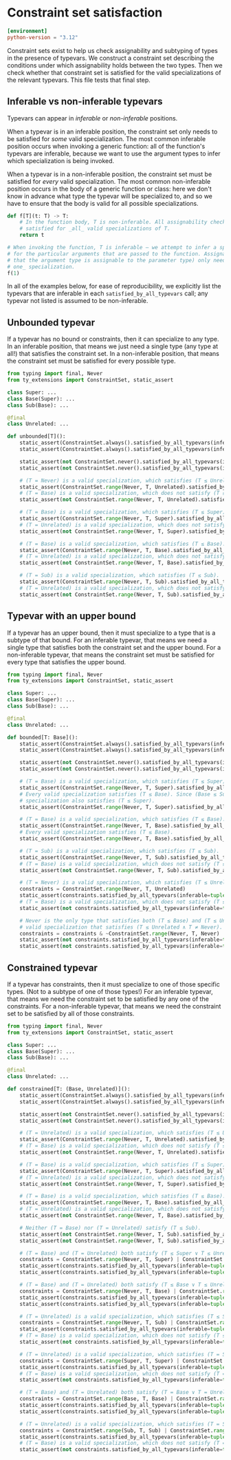 # Constraint set satisfaction

```toml
[environment]
python-version = "3.12"
```

Constraint sets exist to help us check assignability and subtyping of types in the presence of
typevars. We construct a constraint set describing the conditions under which assignability holds
between the two types. Then we check whether that constraint set is satisfied for the valid
specializations of the relevant typevars. This file tests that final step.

## Inferable vs non-inferable typevars

Typevars can appear in _inferable_ or _non-inferable_ positions.

When a typevar is in an inferable position, the constraint set only needs to be satisfied for _some_
valid specialization. The most common inferable position occurs when invoking a generic function:
all of the function's typevars are inferable, because we want to use the argument types to infer
which specialization is being invoked.

When a typevar is in a non-inferable position, the constraint set must be satisfied for _every_
valid specialization. The most common non-inferable position occurs in the body of a generic
function or class: here we don't know in advance what type the typevar will be specialized to, and
so we have to ensure that the body is valid for all possible specializations.

```py
def f[T](t: T) -> T:
    # In the function body, T is non-inferable. All assignability checks involving T must be
    # satisfied for _all_ valid specializations of T.
    return t

# When invoking the function, T is inferable — we attempt to infer a specialization that is valid
# for the particular arguments that are passed to the function. Assignability checks (in particular,
# that the argument type is assignable to the parameter type) only need to succeed for _at least
# one_ specialization.
f(1)
```

In all of the examples below, for ease of reproducibility, we explicitly list the typevars that are
inferable in each `satisfied_by_all_typevars` call; any typevar not listed is assumed to be
non-inferable.

## Unbounded typevar

If a typevar has no bound or constraints, then it can specialize to any type. In an inferable
position, that means we just need a single type (any type at all!) that satisfies the constraint
set. In a non-inferable position, that means the constraint set must be satisfied for every possible
type.

```py
from typing import final, Never
from ty_extensions import ConstraintSet, static_assert

class Super: ...
class Base(Super): ...
class Sub(Base): ...

@final
class Unrelated: ...

def unbounded[T]():
    static_assert(ConstraintSet.always().satisfied_by_all_typevars(inferable=tuple[T]))
    static_assert(ConstraintSet.always().satisfied_by_all_typevars(inferable=tuple[()]))

    static_assert(not ConstraintSet.never().satisfied_by_all_typevars(inferable=tuple[T]))
    static_assert(not ConstraintSet.never().satisfied_by_all_typevars(inferable=tuple[()]))

    # (T = Never) is a valid specialization, which satisfies (T ≤ Unrelated).
    static_assert(ConstraintSet.range(Never, T, Unrelated).satisfied_by_all_typevars(inferable=tuple[T]))
    # (T = Base) is a valid specialization, which does not satisfy (T ≤ Unrelated).
    static_assert(not ConstraintSet.range(Never, T, Unrelated).satisfied_by_all_typevars(inferable=tuple[()]))

    # (T = Base) is a valid specialization, which satisfies (T ≤ Super).
    static_assert(ConstraintSet.range(Never, T, Super).satisfied_by_all_typevars(inferable=tuple[T]))
    # (T = Unrelated) is a valid specialization, which does not satisfy (T ≤ Super).
    static_assert(not ConstraintSet.range(Never, T, Super).satisfied_by_all_typevars(inferable=tuple[()]))

    # (T = Base) is a valid specialization, which satisfies (T ≤ Base).
    static_assert(ConstraintSet.range(Never, T, Base).satisfied_by_all_typevars(inferable=tuple[T]))
    # (T = Unrelated) is a valid specialization, which does not satisfy (T ≤ Base).
    static_assert(not ConstraintSet.range(Never, T, Base).satisfied_by_all_typevars(inferable=tuple[()]))

    # (T = Sub) is a valid specialization, which satisfies (T ≤ Sub).
    static_assert(ConstraintSet.range(Never, T, Sub).satisfied_by_all_typevars(inferable=tuple[T]))
    # (T = Unrelated) is a valid specialization, which does not satisfy (T ≤ Sub).
    static_assert(not ConstraintSet.range(Never, T, Sub).satisfied_by_all_typevars(inferable=tuple[()]))
```

## Typevar with an upper bound

If a typevar has an upper bound, then it must specialize to a type that is a subtype of that bound.
For an inferable typevar, that means we need a single type that satisfies both the constraint set
and the upper bound. For a non-inferable typevar, that means the constraint set must be satisfied
for every type that satisfies the upper bound.

```py
from typing import final, Never
from ty_extensions import ConstraintSet, static_assert

class Super: ...
class Base(Super): ...
class Sub(Base): ...

@final
class Unrelated: ...

def bounded[T: Base]():
    static_assert(ConstraintSet.always().satisfied_by_all_typevars(inferable=tuple[T]))
    static_assert(ConstraintSet.always().satisfied_by_all_typevars(inferable=tuple[()]))

    static_assert(not ConstraintSet.never().satisfied_by_all_typevars(inferable=tuple[T]))
    static_assert(not ConstraintSet.never().satisfied_by_all_typevars(inferable=tuple[()]))

    # (T = Base) is a valid specialization, which satisfies (T ≤ Super).
    static_assert(ConstraintSet.range(Never, T, Super).satisfied_by_all_typevars(inferable=tuple[T]))
    # Every valid specialization satisfies (T ≤ Base). Since (Base ≤ Super), every valid
    # specialization also satisfies (T ≤ Super).
    static_assert(ConstraintSet.range(Never, T, Super).satisfied_by_all_typevars(inferable=tuple[()]))

    # (T = Base) is a valid specialization, which satisfies (T ≤ Base).
    static_assert(ConstraintSet.range(Never, T, Base).satisfied_by_all_typevars(inferable=tuple[T]))
    # Every valid specialization satisfies (T ≤ Base).
    static_assert(ConstraintSet.range(Never, T, Base).satisfied_by_all_typevars(inferable=tuple[()]))

    # (T = Sub) is a valid specialization, which satisfies (T ≤ Sub).
    static_assert(ConstraintSet.range(Never, T, Sub).satisfied_by_all_typevars(inferable=tuple[T]))
    # (T = Base) is a valid specialization, which does not satisfy (T ≤ Sub).
    static_assert(not ConstraintSet.range(Never, T, Sub).satisfied_by_all_typevars(inferable=tuple[()]))

    # (T = Never) is a valid specialization, which satisfies (T ≤ Unrelated).
    constraints = ConstraintSet.range(Never, T, Unrelated)
    static_assert(constraints.satisfied_by_all_typevars(inferable=tuple[T]))
    # (T = Base) is a valid specialization, which does not satisfy (T ≤ Unrelated).
    static_assert(not constraints.satisfied_by_all_typevars(inferable=tuple[()]))

    # Never is the only type that satisfies both (T ≤ Base) and (T ≤ Unrelated). So there is no
    # valid specialization that satisfies (T ≤ Unrelated ∧ T ≠ Never).
    constraints = constraints & ~ConstraintSet.range(Never, T, Never)
    static_assert(not constraints.satisfied_by_all_typevars(inferable=tuple[T]))
    static_assert(not constraints.satisfied_by_all_typevars(inferable=tuple[()]))
```

## Constrained typevar

If a typevar has constraints, then it must specialize to one of those specific types. (Not to a
subtype of one of those types!) For an inferable typevar, that means we need the constraint set to
be satisfied by any one of the constraints. For a non-inferable typevar, that means we need the
constraint set to be satisfied by all of those constraints.

```py
from typing import final, Never
from ty_extensions import ConstraintSet, static_assert

class Super: ...
class Base(Super): ...
class Sub(Base): ...

@final
class Unrelated: ...

def constrained[T: (Base, Unrelated)]():
    static_assert(ConstraintSet.always().satisfied_by_all_typevars(inferable=tuple[T]))
    static_assert(ConstraintSet.always().satisfied_by_all_typevars(inferable=tuple[()]))

    static_assert(not ConstraintSet.never().satisfied_by_all_typevars(inferable=tuple[T]))
    static_assert(not ConstraintSet.never().satisfied_by_all_typevars(inferable=tuple[()]))

    # (T = Unrelated) is a valid specialization, which satisfies (T ≤ Unrelated).
    static_assert(ConstraintSet.range(Never, T, Unrelated).satisfied_by_all_typevars(inferable=tuple[T]))
    # (T = Base) is a valid specialization, which does not satisfy (T ≤ Unrelated).
    static_assert(not ConstraintSet.range(Never, T, Unrelated).satisfied_by_all_typevars(inferable=tuple[()]))

    # (T = Base) is a valid specialization, which satisfies (T ≤ Super).
    static_assert(ConstraintSet.range(Never, T, Super).satisfied_by_all_typevars(inferable=tuple[T]))
    # (T = Unrelated) is a valid specialization, which does not satisfy (T ≤ Super).
    static_assert(not ConstraintSet.range(Never, T, Super).satisfied_by_all_typevars(inferable=tuple[()]))

    # (T = Base) is a valid specialization, which satisfies (T ≤ Base).
    static_assert(ConstraintSet.range(Never, T, Base).satisfied_by_all_typevars(inferable=tuple[T]))
    # (T = Unrelated) is a valid specialization, which does not satisfy (T ≤ Base).
    static_assert(not ConstraintSet.range(Never, T, Base).satisfied_by_all_typevars(inferable=tuple[()]))

    # Neither (T = Base) nor (T = Unrelated) satisfy (T ≤ Sub).
    static_assert(not ConstraintSet.range(Never, T, Sub).satisfied_by_all_typevars(inferable=tuple[T]))
    static_assert(not ConstraintSet.range(Never, T, Sub).satisfied_by_all_typevars(inferable=tuple[()]))

    # (T = Base) and (T = Unrelated) both satisfy (T ≤ Super ∨ T ≤ Unrelated).
    constraints = ConstraintSet.range(Never, T, Super) | ConstraintSet.range(Never, T, Unrelated)
    static_assert(constraints.satisfied_by_all_typevars(inferable=tuple[T]))
    static_assert(constraints.satisfied_by_all_typevars(inferable=tuple[()]))

    # (T = Base) and (T = Unrelated) both satisfy (T ≤ Base ∨ T ≤ Unrelated).
    constraints = ConstraintSet.range(Never, T, Base) | ConstraintSet.range(Never, T, Unrelated)
    static_assert(constraints.satisfied_by_all_typevars(inferable=tuple[T]))
    static_assert(constraints.satisfied_by_all_typevars(inferable=tuple[()]))

    # (T = Unrelated) is a valid specialization, which satisfies (T ≤ Sub ∨ T ≤ Unrelated).
    constraints = ConstraintSet.range(Never, T, Sub) | ConstraintSet.range(Never, T, Unrelated)
    static_assert(constraints.satisfied_by_all_typevars(inferable=tuple[T]))
    # (T = Base) is a valid specialization, which does not satisfy (T ≤ Sub ∨ T ≤ Unrelated).
    static_assert(not constraints.satisfied_by_all_typevars(inferable=tuple[()]))

    # (T = Unrelated) is a valid specialization, which satisfies (T = Super ∨ T = Unrelated).
    constraints = ConstraintSet.range(Super, T, Super) | ConstraintSet.range(Unrelated, T, Unrelated)
    static_assert(constraints.satisfied_by_all_typevars(inferable=tuple[T]))
    # (T = Base) is a valid specialization, which does not satisfy (T = Super ∨ T = Unrelated).
    static_assert(not constraints.satisfied_by_all_typevars(inferable=tuple[()]))

    # (T = Base) and (T = Unrelated) both satisfy (T = Base ∨ T = Unrelated).
    constraints = ConstraintSet.range(Base, T, Base) | ConstraintSet.range(Unrelated, T, Unrelated)
    static_assert(constraints.satisfied_by_all_typevars(inferable=tuple[T]))
    static_assert(constraints.satisfied_by_all_typevars(inferable=tuple[()]))

    # (T = Unrelated) is a valid specialization, which satisfies (T = Sub ∨ T = Unrelated).
    constraints = ConstraintSet.range(Sub, T, Sub) | ConstraintSet.range(Unrelated, T, Unrelated)
    static_assert(constraints.satisfied_by_all_typevars(inferable=tuple[T]))
    # (T = Base) is a valid specialization, which does not satisfy (T = Sub ∨ T = Unrelated).
    static_assert(not constraints.satisfied_by_all_typevars(inferable=tuple[()]))
```
